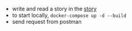 - write and read a story in the [story](./story/)
- to start locally, `docker-compose up -d --build`
- send request from postman
